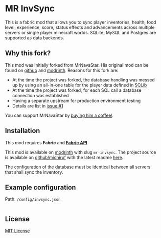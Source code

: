 # MR InvSync

This is a fabric mod that allows you to sync player inventories, health, food level, experience, score, status effects
and advancements across multiple servers or single player minecraft worlds.
SQLite, MySQL and Postgres are supported as data backends.


## Why this fork?

This mod was initially forked from MrNavaStar. His original mod can be found on 
[github](https://github.com/MrNavaStar/InvSync) and [modrinth](https://modrinth.com/mod/invsync).
Reasons for this fork are:

* At the time the project was forked, the database handling was messed up by using an all-in-one table for the player 
  data defined in [SQLib](https://github.com/MrNavaStar/SQLib)
* At the time the project was forked, for each SQL call a database connection was established
* Having a separate upstream for production environment testing
* Details are list in [issue #1](https://github.com/michiruf/MCInvSync/issues/1)

You can support MrNavaStar by [buying him a coffee!](https://ko-fi.com/mrnavastar).


## Installation

This mod requires **Fabric** and **[Fabric API](https://modrinth.com/mod/fabric-api)**.

This mod is available on [modrinth](https://modrinth.com/mod/mr-invsync) with slug `mr-invsync`.
The project source is available on [github/michiruf](https://github.com/michiruf/MCInvSync) with the latest
readme [here](https://github.com/michiruf/MCInvSync/blob/master/README.md).

The configuration of the database must be identical between all servers that shall sync the inventory.


## Example configuration

Path: `/config/invsync.json`

```json

```

## License

[MIT License](https://github.com/michiruf/MCInvSync/blob/master/LICENSE)
